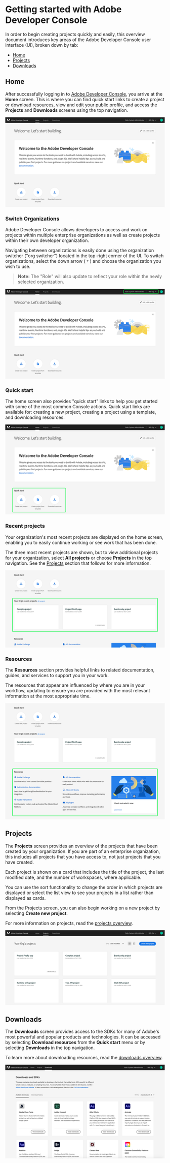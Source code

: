 # Getting started with Adobe Developer Console

In order to begin creating projects quickly and easily, this overview document introduces key areas of the Adobe Developer Console user interface (UI), broken down by tab:

* [Home](#home)
* [Projects](#projects)
* [Downloads](#downloads) 

## Home

After successfully logging in to [Adobe Developer Console](https://www.adobe.com/go/devs_console_ui), you arrive at the **Home** screen. This is where you can find quick start links to create a project or download resources, view and edit your public profile, and access the **Projects** and **Downloads** screens using the top navigation.

![](images/developer-console-home.png)

### Switch Organizations

Adobe Developer Console allows developers to access and work on projects within multiple enterprise organizations as well as create projects within their own developer organization. 

Navigating between organizations is easily done using the organization switcher ("org switcher") located in the top-right corner of the UI. To switch organizations, select the down arrow ( &#709; ) and choose the organization you wish to use.

> **Note:** The "Role" will also update to reflect your role within the newly selected organization.

![](images/switch-organizations.png)

### Quick start

The home screen also provides "quick start" links to help you get started with some of the most common Console actions. Quick start links are available for: creating a new project, creating a project using a template, and downloading resources.

![](images/quick-start.png)

### Recent projects

Your organization's most recent projects are displayed on the home screen, enabling you to easily continue working or see work that has been done.

The three most recent projects are shown, but to view additional projects for your organization, select **All projects** or choose **Projects** in the top navigation. See the [Projects](#projects) section that follows for more information.

![](images/recent-projects.png)

### Resources

The **Resources** section provides helpful links to related documentation, guides, and services to support you in your work.

The resources that appear are influenced by where you are in your workflow, updating to ensure you are provided with the most relevant information at the most appropriate time.

![](images/resources.png)

## Projects

The **Projects** screen provides an overview of the projects that have been created by your organization. If you are part of an enterprise organization, this includes all projects that you have access to, not just projects that you have created.

Each project is shown on a card that includes the title of the project, the last modified date, and the number of workspaces, where applicable.

You can use the sort functionality to change the order in which projects are displayed or select the list view to see your projects in a list rather than displayed as cards.

From the Projects screen, you can also begin working on a new project by selecting **Create new project**.

For more information on projects, read the [projects overview](projects.md).

![](images/projects-card-view.png)

## Downloads

The **Downloads** screen provides access to the SDKs for many of Adobe's most powerful and popular products and technologies. It can be accessed by selecting **Download resources** from the **Quick start** menu or by selecting **Downloads** in the top navigation.

To learn more about downloading resources, read the [downloads overview](downloads.md).

![](images/downloads-and-SDKs.png)